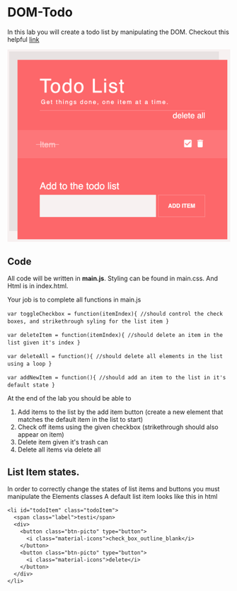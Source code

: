# DOM-Todo
In this lab you will create a todo list by manipulating the DOM. Checkout this helpful [link](https://www.w3schools.com/js/js_htmldom_document.asp)

![alt text](assests/todohome.png)

## Code
All code will be written in **main.js**. Styling can be found in main.css. And Html is in index.html.

Your job is to complete all functions in main.js

`var toggleCheckbox = function(itemIndex){
  //should control the check boxes, and strikethrough syling for the list item
}`

`var deleteItem = function(itemIndex){
  //should delete an item in the list given it's index
}`

`var deleteAll = function(){
  //should delete all elements in the list using a loop
}`

`var addNewItem = function(){
  //should add an item to the list in it's default state
}`

At the end of the lab you should be able to 
1. Add items to the list by the add item button (create a new element that matches the default item in the list to start)
2. Check off items using the given checkbox (strikethrough should also appear on item)
3. Delete item given it's trash can
4. Delete all items via delete all

## List Item states.
In order to correctly change the states of list items and buttons you must manipulate the Elements classes
A default list item looks like this in html
```
<li id="todoItem" class="todoItem">
  <span class="label">testi</span>
  <div>
    <button class="btn-picto" type="button">
      <i class="material-icons">check_box_outline_blank</i>
    </button>
    <button class="btn-picto" type="button">
      <i class="material-icons">delete</i>
    </button>
  </div>
</li>
```


